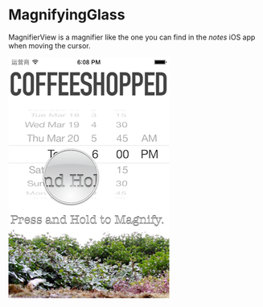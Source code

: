 # MagnifyingGlass

MagnifierView is a magnifier like the one you can find in the _notes_ iOS app when moving the cursor.

![screenshots](https://github.com/rhcad/iOS-MagnifierGlass/raw/master/screenshot.png)

